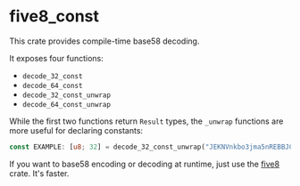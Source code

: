 # five8_const

This crate provides compile-time base58 decoding.

It exposes four functions:
- `decode_32_const`
- `decode_64_const`
- `decode_32_const_unwrap`
- `decode_64_const_unwrap`

While the first two functions return `Result` types,
the `_unwrap` functions are more useful for declaring constants:

```rust
const EXAMPLE: [u8; 32] = decode_32_const_unwrap("JEKNVnkbo3jma5nREBBJCDoXFVeKkD56V3xKrvRmWxFF");
```

If you want to base58 encoding or decoding at runtime,
just use the [five8](https://github.com/kevinheavey/five8/tree/main/crates/five8)
crate. It's faster.
